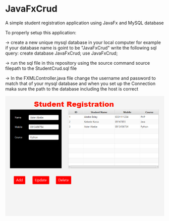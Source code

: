 # JavaFxCrud
A simple student registration application using JavaFx and MySQL database

To properly setup this application:

-> create a new unique mysql database in your local computer 
for example if your database name is goint to be "JavaFxCrud" write the following sql query: 
create database JavaFxCrud; 
use JavaFxCrud;

-> run the sql file in this repository using the source command
source filepath to the StudentCrud.sql file

-> In the FXMLController.java file change the username and password to match that of your mysql database and when you set up the Connection maka sure 
the path to the database including the host is correct


![alt text](https://github.com/Zelalem-E-Chekole/JavaFxCrud/blob/main/view.PNG?raw=true)
